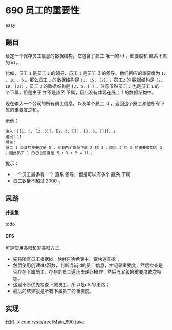 # 690 员工的重要性

easy

## 题目

给定一个保存员工信息的数据结构，它包含了员工 唯一的 id ，重要度和 直系下属的 id 。

比如，员工 `1` 是员工 `2` 的领导，员工 `2` 是员工 3 的领导。他们相应的重要度为 `15 , 10 , 5` 。那么员工 `1` 的数据结构是 `[1, 15, [2]]` ，员工`2` 的 数据结构是 `[2, 10, [3]]` ，员工 `3` 的数据结构是 `[3, 5, []]` 。注意虽然员工 `3` 也是员工 `1` 的一个下属，但是由于 并不是直系 下属，因此没有体现在员工 1 的数据结构中。

现在输入一个公司的所有员工信息，以及单个员工 id ，返回这个员工和他所有下属的重要度之和。

示例：
```
输入：[[1, 5, [2, 3]], [2, 3, []], [3, 3, []]], 1
输出：11
解释：
员工 1 自身的重要度是 5 ，他有两个直系下属 2 和 3 ，而且 2 和 3 的重要度均为 3 。因此员工 1 的总重要度是 5 + 3 + 3 = 11 。
```

提示：
- 一个员工最多有一个 直系 领导，但是可以有多个 直系 下属
- 员工数量不超过 2000 。

## 思路

#### 并查集

todo

#### DFS

可是使用递归和非递归方式

- 先将所有员工根据id，映射在哈希表中，变快速查找；
- 然后使用创建dfs函数，判断当前id的员工信息，并记录重要度，然后检查是否存在下属员工，存在的员工遍历去递归操作，然后与父级的重要度依次相加。
- 这里不断优先检查下属员工，所以是dfs的思路；
- 最后的结果就是所有下属员工的重要度。

## 实现

[代码 -> com.rysis/tree/Main_690.java](../../src/com/rysis/tree/Main_690.java)